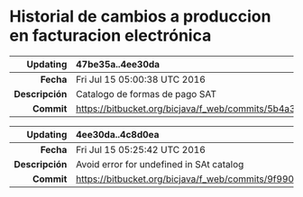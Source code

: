 # Historial de cambios a produccion en facturacion electrónica

|Updating       |   47be35a..4ee30da
| -------------------------: | :---
|**Fecha**          |   Fri Jul 15 05:00:38 UTC 2016
|**Descripción**   |   Catalogo de formas de pago SAT
|**Commit**         |   https://bitbucket.org/bicjava/f_web/commits/5b4a33bbd0a188ea38aa8db82499c8cf394b71a5


|Updating       |   4ee30da..4c8d0ea
| -------------------------: | :---
|**Fecha**          |   Fri Jul 15 05:25:42 UTC 2016
|**Descripción**   |   Avoid error for undefined in SAt catalog
|**Commit**         |   https://bitbucket.org/bicjava/f_web/commits/9f9909b1218db78fee593a41b515c92d09e0d2a3



